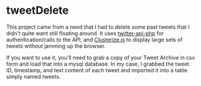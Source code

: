 # tweetDelete
This project came from a need that I had to delete some past tweets that I didn't quite want still floating around.
It uses [twitter-api-php](https://github.com/J7mbo/twitter-api-php.git) for authentication/calls to the API, and
[Clusterize.js](https://clusterize.js.org/) to display large sets of tweets without jamming up the browser.

If you want to use it, you'll need to grab a copy of your Tweet Archive in csv form and load that into a mysql database.
In my case, I grabbed the tweet ID, timestamp, and text content of each tweet and imported it into a table simply named tweets.
